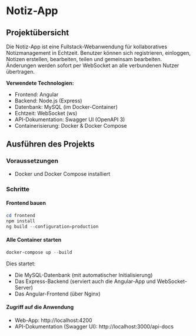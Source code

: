 # Notiz-App

## Projektübersicht

Die Notiz-App ist eine Fullstack-Webanwendung für kollaboratives Notizmanagement in Echtzeit. Benutzer können sich registrieren, einloggen, Notizen erstellen, bearbeiten, teilen und gemeinsam bearbeiten. Änderungen werden sofort per WebSocket an alle verbundenen Nutzer übertragen.

**Verwendete Technologien:**
- Frontend: Angular
- Backend: Node.js (Express)
- Datenbank: MySQL (im Docker-Container)
- Echtzeit: WebSocket (ws)
- API-Dokumentation: Swagger UI (OpenAPI 3)
- Containerisierung: Docker & Docker Compose

## Ausführen des Projekts

### Voraussetzungen
- Docker und Docker Compose installiert

### Schritte

#### Frontend bauen
```powershell
cd frontend
npm install
ng build --configuration=production
```

#### Alle Container starten
```powershell
docker-compose up --build
```

Dies startet:
- Die MySQL-Datenbank (mit automatischer Initialisierung)
- Das Express-Backend (serviert auch die Angular-App und WebSocket-Server)
- Das Angular-Frontend (über Nginx)

#### Zugriff auf die Anwendung
- Web-App: http://localhost:4200
- API-Dokumentation (Swagger UI): http://localhost:3000/api-docs

